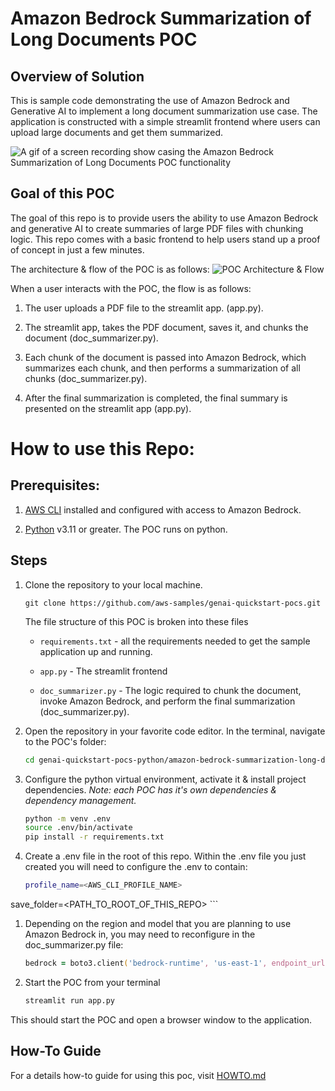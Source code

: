 # Amazon Bedrock Summarization of Long Documents POC

## Overview of Solution

This is sample code demonstrating the use of Amazon Bedrock and Generative AI to implement a long document summarization use case. The application is constructed with a simple streamlit frontend where users can upload large documents and get them summarized.

![A gif of a screen recording show casing the Amazon Bedrock Summarization of Long Documents POC functionality](images/demo.gif)


## Goal of this POC
The goal of this repo is to provide users the ability to use Amazon Bedrock and generative AI to create summaries of large PDF files with chunking logic.
This repo comes with a basic frontend to help users stand up a proof of concept in just a few minutes.

The architecture & flow of the POC is as follows:
![POC Architecture & Flow](images/architecture.png 'POC Architecture')


When a user interacts with the POC, the flow is as follows:

1. The user uploads a PDF file to the streamlit app. (app.py).

1. The streamlit app, takes the PDF document, saves it, and chunks the document (doc_summarizer.py).

1. Each chunk of the document is passed into Amazon Bedrock, which summarizes each chunk, and then performs a summarization of all chunks (doc_summarizer.py).

1. After the final summarization is completed, the final summary is presented on the streamlit app (app.py).




# How to use this Repo:

## Prerequisites:

1. [AWS CLI](https://docs.aws.amazon.com/cli/latest/userguide/getting-started-install.html) installed and configured with access to Amazon Bedrock.

1. [Python](https://www.python.org/downloads/) v3.11 or greater. The POC runs on python. 



## Steps
1. Clone the repository to your local machine.

    ```
    git clone https://github.com/aws-samples/genai-quickstart-pocs.git
    ```
    
    The file structure of this POC is broken into these files
    
    * `requirements.txt` - all the requirements needed to get the sample application up and running.
    * `app.py` - The streamlit frontend
    
    
    * `doc_summarizer.py` - The logic required to chunk the document, invoke Amazon Bedrock, and perform the final summarization (doc_summarizer.py).
    
    

1. Open the repository in your favorite code editor. In the terminal, navigate to the POC's folder:
    ```zsh
    cd genai-quickstart-pocs-python/amazon-bedrock-summarization-long-document-poc
    ```

1. Configure the python virtual environment, activate it & install project dependencies. *Note: each POC has it's own dependencies & dependency management.*
    ```zsh
    python -m venv .env
    source .env/bin/activate
    pip install -r requirements.txt
    ```

1. Create a .env file in the root of this repo. Within the .env file you just created you will need to configure the .env to contain:

    ```zsh
    profile_name=<AWS_CLI_PROFILE_NAME>
save_folder=<PATH_TO_ROOT_OF_THIS_REPO>
    ```


1. Depending on the region and model that you are planning to use Amazon Bedrock in, you may need to reconfigure in the doc_summarizer.py file:

    ```zsh
    bedrock = boto3.client('bedrock-runtime', 'us-east-1', endpoint_url='https://bedrock.us-east-1.amazonaws.com'
    ```


1. Start the POC from your terminal
    ```zsh
    streamlit run app.py
    ```
This should start the POC and open a browser window to the application. 

## How-To Guide
For a details how-to guide for using this poc, visit [HOWTO.md](HOWTO.md)


